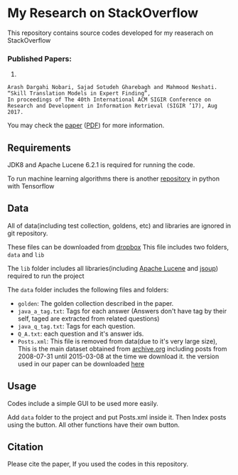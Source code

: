 # My Research on StackOverflow

This repository contains source codes developed for my reaserach on StackOverflow


### Published Papers:
1.

	Arash Dargahi Nobari, Sajad Sotudeh Gharebagh and Mahmood Neshati. “Skill Translation Models in Expert Finding”,
	In proceedings of The 40th International ACM SIGIR Conference on Research and Development in Information Retrieval (SIGIR ’17), Aug 2017.

You may check the [paper](http://dl.acm.org/citation.cfm?id=3080719) ([PDF](http://facultymembers.sbu.ac.ir/neshati/wp-content/uploads/2015/03/Skill-Translation-Models-in-Expert-Finding.pdf)) for more information.


## Requirements

JDK8 and Apache Lucene 6.2.1 is required for running the code.

To run machine learning algorithms there is another [repository](https://github.com/arashdn/sof-expert-finding-ml) in python with Tensorflow

## Data

All of data(including test collection, goldens, etc) and libraries are ignored in git repository.

These files can be downloaded from [dropbox](https://www.dropbox.com/s/kwi6gog15684shd/data_java.zip) This file includes two folders, `data` and `lib`

The `lib` folder includes all libraries(including [Apache Lucene](https://lucene.apache.org) and [jsoup](https://jsoup.org)) required to run the project

The `data` folder includes the following files and folders:

- `golden`: The golden collection described in the paper.
- `java_a_tag.txt`: Tags for each answer (Answers don't have tag by their self, taged are extracted from related questions)
- `java_q_tag.txt`: Tags for each question.
- `Q_A.txt`: each question and it's answer ids.
- `Posts.xml`: This file is removed from data(due to it's very large size), This is the main dataset obtained from [archive.org](https://archive.org/details/stackexchange) including posts from 2008-07-31 until 2015-03-08 at the time we download it. the version used in our paper can be downloaded [here](http://files.arashdargahi.com/sof_posts_2015/)


## Usage
Codes include a simple GUI to be used more easily.

Add `data` folder to the project and put Posts.xml inside it.
Then Index posts using the button. All other functions have their own button.

## Citation

Please cite the paper, If you used the codes in this repository.
